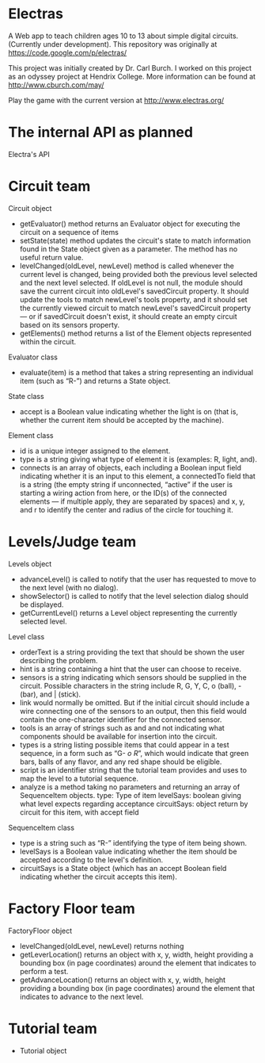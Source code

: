 # Electras

A Web app to teach children ages 10 to 13 about simple digital circuits. (Currently under development). This repository was originally at https://code.google.com/p/electras/

This project was initially created by Dr. Carl Burch. I worked on this project as an odyssey project at Hendrix College. More information can be found at http://www.cburch.com/may/

Play the game with the current version at http://www.electras.org/

# The internal API as planned
Electra's API

# Circuit team

Circuit object

* getEvaluator() method returns an Evaluator object for executing the circuit on a sequence of items
* setState(state) method updates the circuit's state to match information found in the State object given as a parameter. The method has no useful return value.
* levelChanged(oldLevel, newLevel) method is called whenever the current level is changed, being provided both the previous level selected and the next level selected. If oldLevel is not null, the module should save the current circuit into oldLevel's savedCircuit property. It should update the tools to match newLevel's tools property, and it should set the currently viewed circuit to match newLevel's savedCircuit property — or if savedCircuit doesn't exist, it should create an empty circuit based on its sensors property.
* getElements() method returns a list of the Element objects represented within the circuit.

Evaluator class

* evaluate(item) is a method that takes a string representing an individual item (such as “R-”) and returns a State object.

State class
* accept is a Boolean value indicating whether the light is on (that is, whether the current item should be accepted by the machine).

Element class

* id is a unique integer assigned to the element.
* type is a string giving what type of element it is (examples: R, light, and).
* connects is an array of objects, each including a Boolean input field indicating whether it is an input to this element, a connectedTo field that is a string (the empty string if unconnected, “active” if the user is starting a wiring action from here, or the ID(s) of the connected elements — if multiple apply, they are separated by spaces) and x, y, and r to identify the center and radius of the circle for touching it.

# Levels/Judge team

Levels object

* advanceLevel() is called to notify that the user has requested to move to the next level (with no dialog).
* showSelector() is called to notify that the level selection dialog should be displayed.
* getCurrentLevel() returns a Level object representing the currently selected level.

Level class

* orderText is a string providing the text that should be shown the user describing the problem.
* hint is a string containing a hint that the user can choose to receive.
* sensors is a string indicating which sensors should be supplied in the circuit. Possible characters in the string include R, G, Y, C, o (ball), - (bar), and | (stick).
* link would normally be omitted. But if the initial circuit should include a wire connecting one of the sensors to an output, then this field would contain the one-character identifier for the connected sensor.
* tools is an array of strings such as and and not indicating what components should be available for insertion into the circuit.
* types is a string listing possible items that could appear in a test sequence, in a form such as “G- *o R*”, which would indicate that green bars, balls of any flavor, and any red shape should be eligible.
* script is an identifier string that the tutorial team provides and uses to map the level to a tutorial sequence.
* analyze is a method taking no parameters and returning an array of SequenceItem objects. type: Type of item levelSays: boolean giving what level expects regarding acceptance circuitSays: object return by circuit for this item, with accept field

 SequenceItem class
 
* type is a string such as “R-” identifying the type of item being shown.
* levelSays is a Boolean value indicating whether the item should be accepted according to the level's definition.
* circuitSays is a State object (which has an accept Boolean field indicating whether the circuit accepts this item).
 
# Factory Floor team

FactoryFloor object

* levelChanged(oldLevel, newLevel) returns nothing
* getLeverLocation() returns an object with x, y, width, height providing a bounding box (in page coordinates) around the element that indicates to perform a test.
* getAdvanceLocation() returns an object with x, y, width, height providing a bounding box (in page coordinates) around the element that indicates to advance to the next level.

# Tutorial team

* Tutorial object


